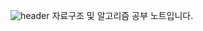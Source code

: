 ![header](https://capsule-render.vercel.app/api?type=waving&color=auto&height=200&section=header&text=DataStructure&Algorithm&fontSize=32)
자료구조 및 알고리즘 공부 노트입니다.
